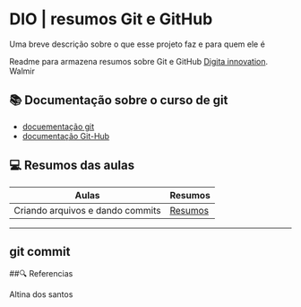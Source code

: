 # DIO | resumos Git e GitHub

Uma breve descrição sobre o que esse projeto faz e para quem ele é

Readme para armazena resumos sobre Git e GitHub
[Digita innovation](https://www.dio.me). Walmir

## 📚 Documentação sobre o curso de git 
- [docuementação git](https://www.git-scm.com/doc)
- [documentação Git-Hub](https://www.doc.github.com)

## 💻 Resumos das aulas

| Aulas | Resumos | 
|-------|---------|
|Criando arquivos e dando commits | [Resumos]() |
---
git commit 
---


##🔍 Referencias

Altina dos santos
